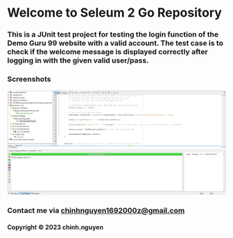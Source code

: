 

# Welcome to Seleum 2 Go Repository
### This is a JUnit test project for testing the login function of the Demo Guru 99 website with a valid account. The test case is to check if the welcome message is displayed correctly after logging in with the given valid user/pass.


### Screenshots
 ![source_code_junit](https://github.com/nlhchinh/selenium-2-go/blob/main/screenshots/test-result.png)

### Contact me via chinhnguyen1692000z@gmail.com
#### Copyright &#169; 2023 chinh.nguyen